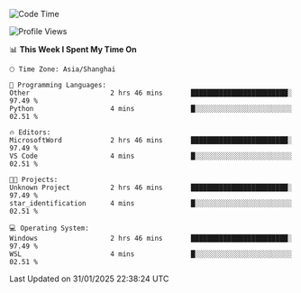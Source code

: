 <!--START_SECTION:waka-->
![Code Time](http://img.shields.io/badge/Code%20Time-2%2C231%20hrs-blue)

![Profile Views](http://img.shields.io/badge/Profile%20Views-4-blue)

📊 **This Week I Spent My Time On** 

```text
🕑︎ Time Zone: Asia/Shanghai

💬 Programming Languages: 
Other                    2 hrs 46 mins       ████████████████████████░   97.49 % 
Python                   4 mins              █░░░░░░░░░░░░░░░░░░░░░░░░   02.51 % 

🔥 Editors: 
MicrosoftWord            2 hrs 46 mins       ████████████████████████░   97.49 % 
VS Code                  4 mins              █░░░░░░░░░░░░░░░░░░░░░░░░   02.51 % 

🐱‍💻 Projects: 
Unknown Project          2 hrs 46 mins       ████████████████████████░   97.49 % 
star_identification      4 mins              █░░░░░░░░░░░░░░░░░░░░░░░░   02.51 % 

💻 Operating System: 
Windows                  2 hrs 46 mins       ████████████████████████░   97.49 % 
WSL                      4 mins              █░░░░░░░░░░░░░░░░░░░░░░░░   02.51 % 
```


 Last Updated on 31/01/2025 22:38:24 UTC
<!--END_SECTION:waka-->